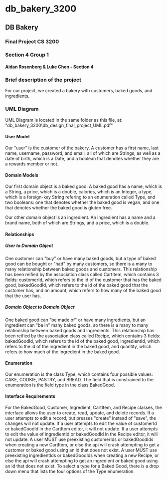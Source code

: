 # db_bakery_3200
## DB Bakery
### Final Project CS 3200 
### Section 4 Group 1
#### Aidan Rosenberg & Luke Chen - Section 4

### Brief description of the project
For our project, we created a bakery with customers, baked goods, and ingredients. 

### UML Diagram
UML Diagram is located in the same folder as this file, at:
"db_bakery_3200\db_design_final_project_UML.pdf"

#### User Model
Our "user" is the customer of the bakery. A customer has a first name, last name, username, password, and email,
all of which are Strings, as well as a date of birth, which is a Date, and a boolean that denotes whether they are a 
rewards member or not. 

#### Domain Models
Our first domain object is a baked good. A baked good has a name, which is a String, a price, which is a double, calories,
which is an Integer, a type, which is a foreign-key String refering to an enumeration called Type, and two booleans: one that 
denotes whether the baked good is vegan, and one that denotes whether the baked good is gluten free.

Our other domain object is an ingredient. An ingredient has a name and a brand name, both of which are Strings, and a price, 
which is a double.

#### Relationships
##### User to Domain Object
One customer can "buy" or have many baked goods, but a type of baked good can be bought or "had" by many customers, so there 
is a  many to many relationship between baked goods and customers. This relationship has been reified by the association class
called CartItem, which contains 3 fields: customerId, which refers to the id of the customer that has the baked good,
bakedGoodId, which refers to the id of the baked good that the customer has, and an amount, which refers to how many of the
baked good that the user has.

##### Domain Object to Domain Object
One baked good can "be made of" or have many ingredients, but an ingredient can "be in" many baked goods, so there 
is a  many to many relationship between baked goods and ingredients. This relationship has been reified by the association class
called Recipe, which contains 3 fields: bakedGoodId, which refers to the id of the baked good, ingredientId, which refers
to the id of the ingredient in the baked good, and quantity, which refers to how much of the ingredient in the baked good.

#### Enumeration
Our enumeration is the class Type, which contains four possible values: CAKE, COOKIE, PASTRY, and BREAD. The field that
is constrained to the enumeration is the field type in the class BakedGood.

#### Interface Requirements
For the BakedGood, Customer, Ingredient, CartItem, and Recipe classes, the interface allows the user to create, read, update, 
and delete records. If a user attempts to edit a record, but presses "create" instead of "save", the changes will not update. 
If a user attempts to edit the value of customerId or bakedGoodId in the CartItem editor, it will not update. If a user 
attempts to edit the value of ingredientId or bakedGoodId in the Recipe editor, it will not update. A user MUST use preexisting
customerIds or bakedGoodIds when creating a new CartItem, or else the api will crash attempting to get a customer or baked good
using an id that does not exist. A user MUST use preexisting ingredientIds or bakedGoodIds when creating a new Recipe, or else
the api will crash attempting to get an ingredient or baked good using an id that does not exist. To select a type for a 
Baked Good, there is a drop down menu that lists the four options of the Type enumeration.